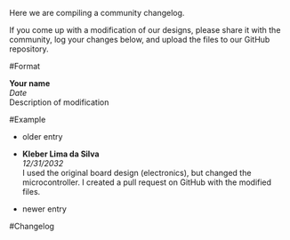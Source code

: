 Here we are compiling a community changelog.

If you come up with a modification of our designs, please share it with the community, log your changes below, and upload the files to our GitHub repository.


#Format

**Your name**  
*Date*  
Description of modification  


#Example

* older entry

* **Kleber Lima da Silva**   
*12/31/2032*  
I used the original board design (electronics), but changed the microcontroller. I created a pull request on GitHub with the modified files.

* newer entry


#Changelog
